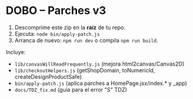 # DOBO – Parches v3
1) Descomprime este zip en la **raíz** de tu repo.
2) Ejecuta: `node bin/apply-patch.js`
3) Arranca de nuevo: `npm run dev` o compila `npm run build`.

Incluye:
- `lib/canvasWillReadFrequently.js` (mejora html2canvas/Canvas2D)
- `lib/checkoutHelpers.js` (getShopDomain, toNumericId, createDesignProductSafe)
- `bin/apply-patch.js` (aplica parches a HomePage.jsx/index.* y _app)
- `docs/TDZ_fix.md` (guía para el error "S" TDZ)
